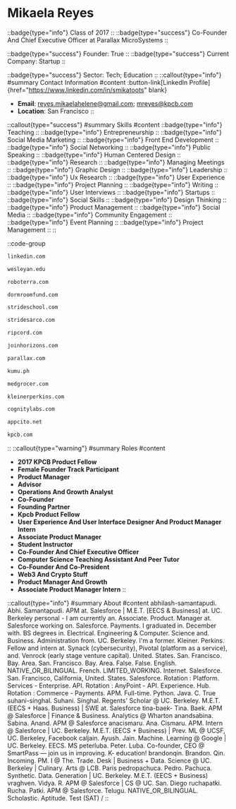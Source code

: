 # Mikaela Reyes
::badge{type="info"}
Class of 2017
::
::badge{type="success"}
Co-Founder And Chief Executive Officer at Parallax MicroSystems
::

::badge{type="success"}
Founder: True
::
::badge{type="success"}
Current Company: Startup
::

::badge{type="success"}
Sector: Tech; Education
::
::callout{type="info"}
#summary
Contact Information
#content
:button-link[LinkedIn Profile]{href="https://www.linkedin.com/in/smikatoots" blank}
- **Email**: reyes.mikaelahelene@gmail.com; mreyes@kpcb.com
- **Location**: San Francisco
::

::callout{type="success"}
#summary
Skills
#content
::badge{type="info"}
Teaching
::
::badge{type="info"}
Entrepreneurship
::
::badge{type="info"}
Social Media Marketing
::
::badge{type="info"}
Front End Development
::
::badge{type="info"}
Social Networking
::
::badge{type="info"}
Public Speaking
::
::badge{type="info"}
Human Centered Design
::
::badge{type="info"}
Research
::
::badge{type="info"}
Managing Meetings
::
::badge{type="info"}
Graphic Design
::
::badge{type="info"}
Leadership
::
::badge{type="info"}
Ux Research
::
::badge{type="info"}
User Experience
::
::badge{type="info"}
Project Planning
::
::badge{type="info"}
Writing
::
::badge{type="info"}
User Interviews
::
::badge{type="info"}
Startups
::
::badge{type="info"}
Social Skills
::
::badge{type="info"}
Design Thinking
::
::badge{type="info"}
Product Management
::
::badge{type="info"}
Social Media
::
::badge{type="info"}
Community Engagement
::
::badge{type="info"}
Event Planning
::
::badge{type="info"}
Project Management
::
::

::code-group
```bash [LinkedIn]
linkedin.com
```
```bash [Wesleyan University]
wesleyan.edu
```
```bash [ROBOTERRA, Inc]
roboterra.com
```
```bash [Dorm Room Fund]
dormroomfund.com
```
```bash [Stride School]
strideschool.com
```
```bash [Strides Arcolab Limited]
stridesarco.com
```
```bash [Ripcord]
ripcord.com
```
```bash [Horizons]
joinhorizons.com
```
```bash [Parallax MicroSystems]
parallax.com
```
```bash [Kumu Holdings]
kumu.ph
```
```bash [MedGrocer]
medgrocer.com
```
```bash [Kleiner Perkins]
kleinerperkins.com
```
```bash [Cognity Labs]
cognitylabs.com
```
```bash [Stealth Mode Startup Company]
appcito.net
```
```bash [Kleiner Perkins Caufield & Byers]
kpcb.com
```
::
::callout{type="warning"}
#summary
Roles
#content
- **2017 KPCB Product Fellow**
- **Female Founder Track Participant**
- **Product Manager**
- **Advisor**
- **Operations And Growth Analyst**
- **Co-Founder**
- **Founding Partner**
- **Kpcb Product Fellow**
- **User Experience And User Interface Designer And Product Manager Intern**
- **Associate Product Manager**
- **Student Instructor**
- **Co-Founder And Chief Executive Officer**
- **Computer Science Teaching Assistant And Peer Tutor**
- **Co-Founder And Co-President**
- **Web3 And Crypto Stuff**
- **Product Manager And Growth**
- **Associate Product Manager Intern**
::

::callout{type="info"}
#summary
About
#content
abhilash-samantapudi. Abhi. Samantapudi. APM at. Salesforce | M.E.T. [EECS & Business] at. UC. Berkeley personal - I am currently an. Associate. Product. Manager at. Salesforce working on. Salesforce. Payments. I graduated in. December with. BS degrees in. Electrical. Engineering & Computer. Science and. Business. Administration from. UC. Berkeley. I'm a former. Kleiner. Perkins. Fellow and intern at. Synack (cybersecurity), Pivotal (platform as a service), and. Venrock (early stage venture capital). United. States. San. Francisco. Bay. Area. San. Francisco. Bay. Area. False. False. English. NATIVE_OR_BILINGUAL. French. LIMITED_WORKING. Internet. Salesforce. San. Francisco, California, United. States. Salesforce. Rotation : Platform. Services - Enterprise. API. Rotation : AnyPoint - API. Experience. Hub. Rotation : Commerce - Payments. APM. Full-time. Python. Java. C. True suhani-singhal. Suhani. Singhal. Regents' Scholar @ UC. Berkeley. M.E.T. (EECS + Haas. Business) | SWE at. Salesforce tina-baek- Tina. Baek. APM @ Salesforce | Finance & Business. Analytics @ Wharton anandsabina. Sabina. Anand. APM @ Salesforce anacismaru. Ana. Cismaru. APM. Intern @ Salesforce | UC. Berkeley. M.E.T. (EECS + Business) | Prev. ML @ UCSF, UC. Berkeley, Facebook caljain. Ayush. Jain. Machine. Learning @ Google | UC. Berkeley. EECS. MS peterluba. Peter. Luba. Co-founder, CEO @ SmartPass — join us in improving. K- education! brandonqin. Brandon. Qin. Incoming. PM. I @ The. Trade. Desk | Business + Data. Science @ UC. Berkeley | Culinary. Arts @ LCB. Paris pedropachuca. Pedro. Pachuca. Synthetic. Data. Generation | UC. Berkeley. M.E.T. (EECS + Business) vraghven. Vidya. R. APM @ Salesforce | CS @ UC. San. Diego ruchapatki. Rucha. Patki. APM @ Salesforce. Telugu. NATIVE_OR_BILINGUAL. Scholastic. Aptitude. Test (SAT) /
::
